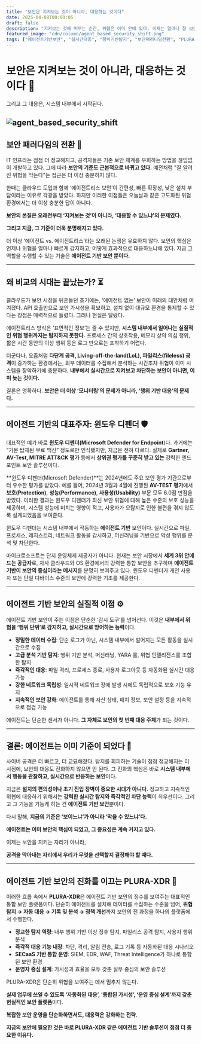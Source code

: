 ```yaml
---
title: "보안은 지켜보는 것이 아니라, 대응하는 것이다"
date: 2025-04-08T00:00:05
draft: false
description: "지켜보는 것에 머무는 순간, 위협은 이미 안에 있다. 이제는 얼마나 잘 보는지가 아니라, 얼마나 빠르고 정확하게 대응할 수 있는지가 보안의 기준이 되었다."
featured_image: "cdn/column/agent_based_security_shift.png"
tags: ["에이전트기반보안", "실시간대응", "행위기반탐지", "보안패러다임전환", "PLURA-XDR"]
---
```


# 보안은 지켜보는 것이 아니라, 대응하는 것이다 🔐

그리고 그 대응은, 시스템 내부에서 시작된다.

<!--more-->
![agent_based_security_shift](https://blog.plura.io/cdn/column/agent_based_security_shift.png)
---

## 보안 패러다임의 전환 🧭

IT 인프라는 점점 더 정교해지고, 공격자들은 기존 보안 체계를 우회하는 방법을 끊임없이 개발하고 있다. 그에 따라 **보안의 기준도 근본적으로 바뀌고 있다.** 예전처럼 "잘 알려진 위협을 막는다"는 접근은 더 이상 충분하지 않다.

한때는 클라우드 도입과 함께 ‘에이전트리스 보안’이 간편성, 빠른 확장성, 낮은 설치 부담이라는 이유로 각광을 받았다. 하지만 이러한 이점들은 오늘날과 같은 고도화된 위협 환경에서는 더 이상 충분한 답이 아니다.

**보안의 본질은 오래전부터 ‘지켜보는 것’이 아니라, ‘대응할 수 있느냐’의 문제였다.**

**그리고 지금, 그 기준이 더욱 분명해지고 있다.**

더 이상 ‘에이전트 vs. 에이전트리스’라는 오래된 논쟁은 유효하지 않다. 보안의 핵심은 언제나 위협을 얼마나 빠르게 감지하고, 어떻게 효과적으로 대응하느냐에 있다. 지금 그 역할을 수행할 수 있는 기술은 **에이전트 기반 보안 뿐이다.**

---

## 왜 비교의 시대는 끝났는가? ⏳

클라우드가 보안 시장을 뒤흔들던 초기에는, ‘에이전트 없는’ 보안이 미래의 대안처럼 여겨졌다. API 호출만으로 보안 가시성을 확보하고, 설치 없이 대규모 환경을 통제할 수 있다는 장점은 매력적으로 들렸다. 그러나 현실은 달랐다.

에이전트리스 방식은 ‘표면적인 정보’는 줄 수 있지만, **시스템 내부에서 일어나는 실질적인 위협 행위까지는 탐지하지 못한다.** 프로세스 간의 상호작용, 메모리 상의 의심 행위, 짧은 시간 동안의 이상 행위 등은 로그 만으로는 포착하기 어렵다.

더군다나, 요즘처럼 **다단계 공격, Living-off-the-land(LoL), 파일리스(fileless) 공격**이 증가하는 환경에서는, 외부 데이터를 수집해서 분석하는 시간조차 위협이 이미 시스템을 장악하기에 충분하다. **내부에서 실시간으로 지켜보고 차단하는 보안이 아니면, 이미 늦는 것이다.**

결론은 명확하다. **보안은 더 이상 ‘모니터링’의 문제가 아니라, ‘행위 기반 대응’의 문제다.**

---

## 에이전트 기반의 대표주자: 윈도우 디펜더 🛡️

대표적인 예가 바로 **윈도우 디펜더(Microsoft Defender for Endpoint**)다. 과거에는 “기본 탑재된 무료 백신” 정도로만 인식됐지만, 지금은 전혀 다르다. 실제로 **Gartner, AV-Test, MITRE ATT&CK 평가** 등에서 **상위권 평가를 꾸준히 받고 있는** 강력한 엔드포인트 보안 솔루션이다.

**윈도우 디펜더(Microsoft Defender)**는 2024년에도 주요 보안 평가 기관으로부터 우수한 평가를 받았다. 예를 들어, 2024년 3월과 4월에 진행된 **AV-TEST 평가**에서 **보호(Protection)**, **성능(Performance)**, **사용성(Usability)** 부문 모두 6.0점 만점을 받았다. 이러한 결과는 윈도우 디펜더가 최신 보안 위협에 대해 높은 수준의 보호 성능을 제공하며, 시스템 성능에 미치는 영향이 적고, 사용자가 오탐지로 인한 불편을 겪지 않도록 설계되었음을 보여준다.

윈도우 디펜더는 시스템 내부에서 작동하는 **에이전트 기반** 보안이다. 실시간으로 파일, 프로세스, 레지스트리, 네트워크 활동을 감시하고, 머신러닝을 기반으로 악성 행위를 분석 및 차단한다.

마이크로소프트는 단지 운영체제 제공자가 아니다. 현재는 보안 시장에서 **세계 3위 안에 드는 공급자**로, 자사 클라우드와 OS 환경에서의 강력한 통합 보안을 추구하며 **에이전트 기반이 보안의 중심이라는 메시지**를 분명히 보여주고 있다. 윈도우 디펜더가 개인 사용자 또는 단일 디바이스 수준의 보안에 강력한 기초를 제공한다.

---

## 에이전트 기반 보안의 실질적 이점 ⚙️

에이전트 기반 보안이 주는 이점은 단순한 ‘감시 도구’를 넘어선다. 이것은 **내부에서 위협을 ‘행위 단위’로 감지하고, 실시간으로 방어하는 능력**이다.

- **정밀한 데이터 수집**: 단순 로그가 아닌, 시스템 내부에서 벌어지는 모든 활동을 실시간으로 수집
- **고급 분석 기반 탐지**: 행위 기반 분석, 머신러닝, YARA 룰, 위협 인텔리전스를 조합한 탐지
- **즉각적인 대응**: 파일 격리, 프로세스 종료, 사용자 로그아웃 등 자동화된 실시간 대응 가능
- **강한 네트워크 독립성**: 일시적 네트워크 장애 발생 시에도 독립적으로 보호 기능 유지
- **지속적인 보안 강화**: 에이전트를 통해 자산 상태, 패치 정보, 보안 설정 등을 지속적으로 점검 가능

에이전트는 단순한 센서가 아니다. **그 자체로 보안의 첫 번째 대응 주체**가 되는 것이다.

---

## 결론: 에이전트는 이미 기준이 되었다 📌

사이버 공격은 더 빠르고, 더 교묘해졌다. 탐지를 회피하는 기술이 점점 정교해지는 이 시점에, 보안의 대응도 진화하지 않으면 안 된다. 그 진화의 핵심은 바로 **시스템 내부에서 행동을 관찰하고, 실시간으로 반응하는 보안**이다.

지금은 **설치의 편의성이나 초기 진입 장벽이 중요한 시대가 아니다.** 정교하고 지속적인 위협에 대응하기 위해서는 **강력한 실시간 탐지와 즉각적인 차단 능력**이 최우선이다. 그리고 그 기능을 가능케 하는 건 **에이전트 기반 보안**뿐이다.

다시 말해, **지금의 기준은 ‘보이느냐’가 아니라 ‘막을 수 있느냐’다.**

**에이전트는 이미 보안의 핵심이 되었고, 그 중요성은 계속 커지고 있다.**

이제는 보안을 지키는 자리가 아니라,

**공격을 막아내는 자리에서 우리가 무엇을 선택할지 결정해야 할 때다.**

---

## 에이전트 기반 보안의 진화를 이끄는 PLURA-XDR 🚀

이러한 흐름 속에서 **PLURA-XDR**은 에이전트 기반 보안의 정수를 보여주는 대표적인 통합 보안 플랫폼이다. 단순히 에이전트를 설치해 데이터를 수집하는 수준을 넘어, **위협 탐지 → 자동 대응 → 기록 및 분석 → 정책 개선**까지 보안의 전 과정을 하나의 플랫폼에서 수행한다.

- **정교한 탐지 역량**: 내부 행위 기반 이상 징후 탐지, 파일리스 공격 탐지, 사용자 행위 분석
- **즉각적 대응 기능 내장**: 차단, 격리, 알림 전송, 로그 기록 등 자동화된 대응 시나리오
- **SECaaS 기반 통합 운영**: SIEM, EDR, WAF, Threat Intelligence가 하나로 통합된 보안 환경
- **운영자 중심 설계**: 가시성과 효율을 모두 갖춘 실무 중심의 보안 솔루션

PLURA-XDR은 단순히 위협을 보여주는 데서 멈추지 않는다.

**실제 업무에 쓰일 수 있도록 ‘자동화된 대응’, ‘통합된 가시성’, ‘운영 중심 설계’까지 갖춘 현실적인 보안 플랫폼**이다.

**복잡한 보안 운영을 단순화하면서도, 대응력은 강화하는 전략.**

**지금의 보안에 필요한 것은 바로 PLURA-XDR 같은 에이전트 기반 솔루션이 점점 더 중요한 이유다.**
